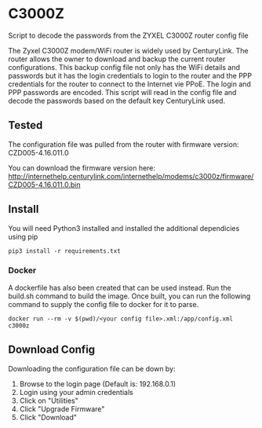 # C3000Z
Script to decode the passwords from the ZYXEL C3000Z router config file

The Zyxel C3000Z modem/WiFi router is widely used by CenturyLink. The router allows the owner to download and backup the current router configurations. This backup config file not only has the WiFi details and passwords but it has the login credentials to login to the router and the PPP credentials for the router to connect to the Internet vie PPoE. The login and PPP passwords are encoded. This script will read in the config file and decode the passwords based on the default key CenturyLink used.

## Tested
The configuration file was pulled from the router with firmware version: CZD005-4.16.011.0

You can download the firmware version here: http://internethelp.centurylink.com/internethelp/modems/c3000z/firmware/CZD005-4.16.011.0.bin

## Install
You will need Python3 installed and installed the additional dependicies using pip

~~~
pip3 install -r requirements.txt
~~~

### Docker
A dockerfile has also been created that can be used instead. Run the build.sh command to build the image. Once built, you can run the following command to supply the config file to docker for it to parse.

~~~
docker run --rm -v $(pwd)/<your config file>.xml:/app/config.xml c3000z
~~~

## Download Config
Downloading the configuration file can be down by:

1. Browse to the login page (Default is: 192.168.0.1)
2. Login using your admin credentials
3. Click on "Utilities"
4. Click "Upgrade Firmware"
5. Click "Download"

